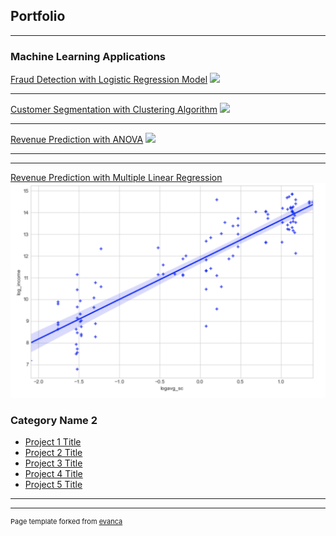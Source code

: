 ## Portfolio

---

### Machine Learning Applications

[Fraud Detection with Logistic Regression Model](https://github.com/AurelieGIRAUD/Data_Science_Projects/tree/main/Logistic_Regression)
<img src="images/dummy_thumbnail.jpg?raw=true"/>

---
[Customer Segmentation with Clustering Algorithm](https://github.com/AurelieGIRAUD/Data_Science_Projects/tree/main/Clustering)
<img src="images/dummy_thumbnail.jpg?raw=true"/>

---
[Revenue Prediction with ANOVA](https://github.com/AurelieGIRAUD/Data_Science_Projects/tree/main/ANOVA)
<img src="images/dummy_thumbnail.jpg?raw=true"/>

---
---
[Revenue Prediction with Multiple Linear Regression](https://github.com/AurelieGIRAUD/Data_Science_Projects/blob/main/Linear_Regression/Application_Linear_Model.ipynb)
 <br>
<img src="images/Screenshot 2022-10-21 at 18.11.41.png"/>

### Category Name 2

- [Project 1 Title](http://example.com/)
- [Project 2 Title](http://example.com/)
- [Project 3 Title](http://example.com/)
- [Project 4 Title](http://example.com/)
- [Project 5 Title](http://example.com/)

---




---
<p style="font-size:11px">Page template forked from <a href="https://github.com/evanca/quick-portfolio">evanca</a></p>
<!-- Remove above link if you don't want to attibute -->
